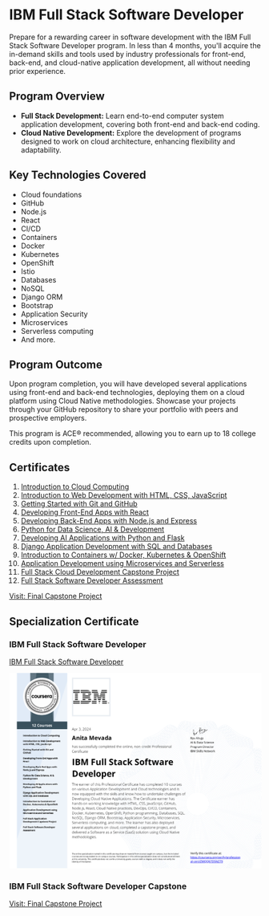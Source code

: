# IBM Full Stack Software Developer

Prepare for a rewarding career in software development with the IBM Full Stack Software Developer program. In less than 4 months, you'll acquire the in-demand skills and tools used by industry professionals for front-end, back-end, and cloud-native application development, all without needing prior experience.

## Program Overview

- **Full Stack Development:** Learn end-to-end computer system application development, covering both front-end and back-end coding.
- **Cloud Native Development:** Explore the development of programs designed to work on cloud architecture, enhancing flexibility and adaptability.

## Key Technologies Covered

- Cloud foundations
- GitHub
- Node.js
- React
- CI/CD
- Containers
- Docker
- Kubernetes
- OpenShift
- Istio
- Databases
- NoSQL
- Django ORM
- Bootstrap
- Application Security
- Microservices
- Serverless computing
- And more.

## Program Outcome

Upon program completion, you will have developed several applications using front-end and back-end technologies, deploying them on a cloud platform using Cloud Native methodologies. Showcase your projects through your GitHub repository to share your portfolio with peers and prospective employers.

This program is ACE® recommended, allowing you to earn up to 18 college credits upon completion.

## Certificates

1. [Introduction to Cloud Computing](https://coursera.org/share/18a28f6469ebe91b4a522804c4eedeec)
2. [Introduction to Web Development with HTML, CSS, JavaScript](https://coursera.org/share/a5ade9ffd140f2a587bbfec348f20d8c)
3. [Getting Started with Git and GitHub](https://coursera.org/share/8f2adff37aa754a3e3fc00732a833143)
4. [Developing Front-End Apps with React](https://coursera.org/share/bd995893e8080e234033473e1e98344c)
5. [Developing Back-End Apps with Node.js and Express](https://coursera.org/share/32267217519503c32d47ac2fd167f1f2)
6. [Python for Data Science, AI & Development](https://coursera.org/share/d45decbc0d86c1e8b2488b86f25631f2)
7. [Developing AI Applications with Python and Flask](https://coursera.org/share/b50bb511bd020ddabbf33b25781d1f5a)
8. [Django Application Development with SQL and Databases](https://coursera.org/share/1cc79decc90a77abc2e77d500af3d548)
9. [Introduction to Containers w/ Docker, Kubernetes & OpenShift](https://coursera.org/share/7a10d87ff8e402ab544922be59b206c6)
10. [Application Development using Microservices and Serverless](https://coursera.org/share/7fa92a52da46c79bf8eef795b370cad2)
11. [Full Stack Cloud Development Capstone Project](https://coursera.org/share/7fa92a52da46c79bf8eef795b370cad2)
12. [Full Stack Software Developer Assessment](https://coursera.org/share/484fdac0393be9e1de37eb32393ef5a0)

[Visit: Final Capstone Project](https://github.com/AnitaMevada/xrwvm-fullstack_developer_capstone.git)

## Specialization Certificate

### IBM Full Stack Software Developer

[IBM Full Stack Software Developer](https://coursera.org/share/d3352bc5c9314c9951118a03cc5ce184)

![IBM Full Stack Software Developer Certificate](./IBM%20Full%20Stack%20Software.png)

### IBM Full Stack Software Developer Capstone

[Visit: Final Capstone Project](https://github.com/AnitaMevada/xrwvm-fullstack_developer_capstone.git)
